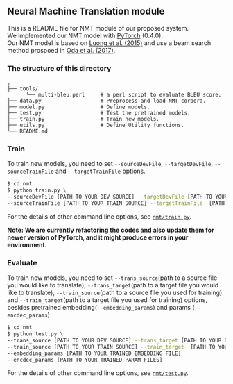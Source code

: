 ## Neural Machine Translation module
This is a README file for NMT module of our proposed system.  
We implemented our NMT model with [PyTorch](https://pytorch.org/) (0.4.0).  
Our NMT model is based on [Luong et al. (2015)](http://aclweb.org/anthology/D15-1166) and use a beam search method prospoed in [Oda et al. (2017)](http://www.aclweb.org/anthology/W17-5712).

### The structure of this directory
```
.
├── tools/
      └── multi-bleu.perl     # a perl script to evaluate BLEU score. 
├── data.py                   # Preprocess and load NMT corpora.
├── model.py                  # Define models.
├── test.py                   # Test the pretrained models.
├── train.py                  # Train new models.
├── utils.py                  # Define Utility functions.
└── README.md
```

### Train
To train new models, you need to set `--sourceDevFile`, `--targetDevFile`, `--sourceTrainFile` and `--targetTrainFile` options. 

```sh
$ cd nmt
$ python train.py \
--sourceDevFile [PATH TO YOUR DEV SOURCE] --targetDevFile [PATH TO YOUR DEV TARGET] \
--sourceTrainFile [PATH TO YOUR TRAIN SOURCE] --targetTrainFile  [PATH TO YOUR TRAIN TARGET]
```

For the details of other command line options, see [`nmt/train.py`](https://github.com/AkariAsai/extractive_rc_by_runtime_mt/blob/master/nmt/train.py#L252#L294).  

**Note: We are currently refactoring the codes and also update them for newer version of PyTorch, and it might produce errors in your environment.**

### Evaluate
To train new models, you need to set `--trans_source`(path to a source file you would like to translate), `--trans_target`(path to a target file you would like to translate), `--train_source`(path to a source file you used for training) and `--train_target`(path to a target file you used for training) options, besides pretrained embedding(`--embedding_params`) and params (`--encdec_params`)

```sh
$ cd nmt
$ python test.py \
--trans_source [PATH TO YOUR DEV SOURCE] --trans_target [PATH TO YOUR DEV TARGET] \
--train_source [PATH TO YOUR TRAIN SOURCE] --train_target  [PATH TO YOUR TRAIN TARGET] \
--embedding_params [PATH TO YOUR TRAINED EMBEDDING FILE]
--encdec_params [PATH TO YOUR TRAINED PARAM FILES]
```

For the details of other command line options, see [`nmt/test.py`](https://github.com/AkariAsai/extractive_rc_by_runtime_mt/blob/master/nmt/test.py#L361#L382).  
